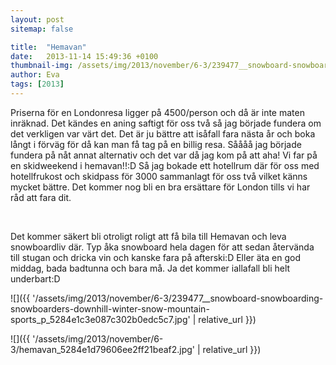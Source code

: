 ```yaml
---
layout: post
sitemap: false

title:  "Hemavan"
date:   2013-11-14 15:49:36 +0100
thumbnail-img: /assets/img/2013/november/6-3/239477__snowboard-snowboarding-snowboarders-downhill-winter-snow-mountain-sports_p_5284e1c3e087c302b0edc5c7.jpg
author: Eva
tags: [2013]
---
```


Priserna för en Londonresa ligger på 4500/person och då är inte maten inräknad. Det kändes en aning saftigt för oss två så jag började fundera om det verkligen var värt det. Det är ju bättre att isåfall fara nästa år och boka långt i förväg för då kan man få tag på en billig resa. Såååå jag började fundera på nåt annat alternativ och det var då jag kom på att aha! Vi far på en skidweekend i hemavan!!:D Så jag bokade ett hotellrum där för oss med hotellfrukost och skidpass för 3000 sammanlagt för oss två vilket känns mycket bättre. Det kommer nog bli en bra ersättare för London tills vi har råd att fara dit.




 




Det kommer säkert bli otroligt roligt att få bila till Hemavan och leva snowboardliv där. Typ åka snowboard hela dagen för att sedan återvända till stugan och dricka vin och kanske fara på afterski:D Eller äta en god middag, bada badtunna och bara må. Ja det kommer iallafall bli helt underbart:D

![]({{ '/assets/img/2013/november/6-3/239477__snowboard-snowboarding-snowboarders-downhill-winter-snow-mountain-sports_p_5284e1c3e087c302b0edc5c7.jpg'  | relative_url }})

![]({{ '/assets/img/2013/november/6-3/hemavan_5284e1d79606ee2ff21beaf2.jpg'  | relative_url }})

